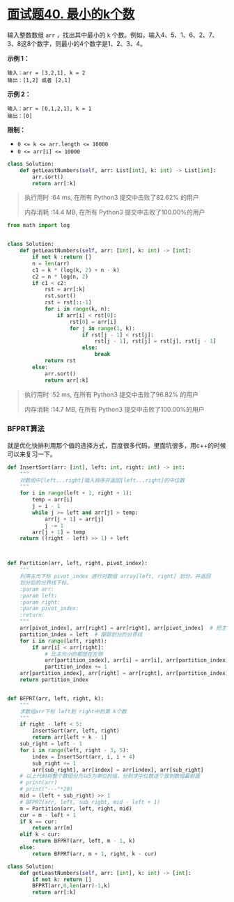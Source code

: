 # [面试题40. 最小的k个数](https://leetcode-cn.com/problems/zui-xiao-de-kge-shu-lcof/)

输入整数数组 `arr` ，找出其中最小的 `k` 个数。例如，输入4、5、1、6、2、7、3、8这8个数字，则最小的4个数字是1、2、3、4。

 

**示例 1：**

```
输入：arr = [3,2,1], k = 2
输出：[1,2] 或者 [2,1]
```

**示例 2：**

```
输入：arr = [0,1,2,1], k = 1
输出：[0]
```

 

**限制：**

- `0 <= k <= arr.length <= 10000`
- `0 <= arr[i] <= 10000`

```python
class Solution:
    def getLeastNumbers(self, arr: List[int], k: int) -> List[int]:
        arr.sort()
        return arr[:k]
```

> 执行用时 :64 ms, 在所有 Python3 提交中击败了82.62% 的用户
>
> 内存消耗 :14.4 MB, 在所有 Python3 提交中击败了100.00%的用户

```python
from math import log


class Solution:
    def getLeastNumbers(self, arr: [int], k: int) -> [int]:
        if not k :return []
        n = len(arr)
        c1 = k * (log(k, 2) + n - k)
        c2 = n * log(n, 2)
        if c1 < c2:
            rst = arr[:k]
            rst.sort()
            rst = rst[::-1]
            for i in range(k, n):
                if arr[i] < rst[0]:
                    rst[0] = arr[i]
                    for j in range(1, k):
                        if rst[j - 1] < rst[j]:
                            rst[j - 1], rst[j] = rst[j], rst[j - 1]
                        else:
                            break
            return rst
        else:
            arr.sort()
            return arr[:k]
```

> 执行用时 :52 ms, 在所有 Python3 提交中击败了96.82% 的用户
>
> 内存消耗 :14.7 MB, 在所有 Python3 提交中击败了100.00%的用户

### **BFPRT算法**

就是优化快排利用那个值的选择方式，百度很多代码，里面坑很多，用c++的时候可以来复习一下。

```python
def InsertSort(arr: [int], left: int, right: int) -> int:
    """
    对数组中[left...right]插入排序并返回[left...right]的中位数
    """
    for i in range(left + 1, right + 1):
        temp = arr[i]
        j = i - 1
        while j >= left and arr[j] > temp:
            arr[j + 1] = arr[j]
            j -= 1
        arr[j + 1] = temp
    return ((right - left) >> 1) + left



def Partition(arr, left, right, pivot_index):
    """
    利用主元下标 pivot_index 进行对数组 array[left, right] 划分，并返回
    划分后的分界线下标。
    :param arr:
    :param left:
    :param right:
    :param pivot_index:
    :return:
    """
    arr[pivot_index], arr[right] = arr[right], arr[pivot_index]  # 把主元放置于末尾
    partition_index = left  # 跟踪划分的分界线
    for i in range(left, right):
        if arr[i] < arr[right]:
            # 比主元小的都放在左侧
            arr[partition_index], arr[i] = arr[i], arr[partition_index]
            partition_index += 1
    arr[partition_index], arr[right] = arr[right], arr[partition_index]  # 最后把主元换回来
    return partition_index


def BFPRT(arr, left, right, k):
    """
    求数组arr下标 left到 right中的第 k个数
    """
    if right - left < 5:
        InsertSort(arr, left, right)
        return arr[left + k - 1]
    sub_right = left - 1
    for i in range(left, right - 3, 5):
        index = InsertSort(arr, i, i + 4)
        sub_right += 1
        arr[sub_right], arr[index] = arr[index], arr[sub_right]
    # 以上代码将整个数组分为以5为单位的组，分别求中位数逐个放到数组最前面
    # print(arr)
    # print("---"*20)
    mid = (left + sub_right) >> 1
    # BFPRT(arr, left, sub_right, mid - left + 1)
    m = Partition(arr, left, right, mid)
    cur = m - left + 1
    if k == cur:
        return arr[m]
    elif k < cur:
        return BFPRT(arr, left, m - 1, k)
    else:
        return BFPRT(arr, m + 1, right, k - cur)

class Solution:
    def getLeastNumbers(self, arr: [int], k: int) -> [int]:
        if not k: return []
        BFPRT(arr,0,len(arr)-1,k)
        return arr[:k]
```

